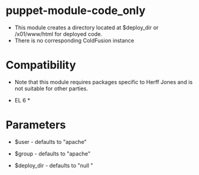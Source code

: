 # puppet-module-code_only #


  * This module creates a directory located at $deploy_dir or /x01/www/html for deployed code.   
  * There is no corresponding ColdFusion instance


# Compatibility #

  * Note  that this module requires packages specific to Herff Jones and is not suitable for other parties.

  * EL 6 *
 
# Parameters #

  *  $user - defaults to "apache"

  *  $group - defaults to "apache"

  *  $deploy_dir - defaults to "null "
